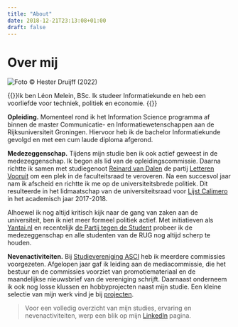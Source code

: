 ```yaml
---
title: "About"
date: 2018-12-21T23:13:08+01:00
draft: false
---
```


# Over mij

<img src="/img/melein_2022.jpg" alt="Foto &copy; Hester Druijff (2022)" class="rounded"/>

{{<lead>}}Ik ben Léon Melein, BSc. Ik studeer Informatiekunde en heb een voorliefde voor techniek, politiek en economie. {{</lead>}}

**Opleiding.** Momenteel rond ik het Information Science programma af binnen de master Communicatie- en Informatiewetenschappen aan de Rijksuniversiteit Groningen. Hiervoor heb ik de bachelor Informatiekunde gevolgd en met een cum laude diploma afgerond.

**Medezeggenschap.** Tijdens mijn studie ben ik ook actief geweest in de medezeggenschap. Ik begon als lid van de opleidingscommissie. Daarna richtte ik samen met studiegenoot [Reinard van Dalen](https://www.reinardvandalen.nl) de partij [Letteren Vooruit](http://www.letterenvooruit.nl) om een plek in de faculteitsraad te veroveren. Na een succesvol jaar nam ik afscheid en richtte ik me op de universiteitsbrede politiek. Dit resulteerde in het lidmaatschap van de universiteitsraad voor [Lijst Calimero](https://www.lijstcalimero.nl) in het academisch jaar 2017-2018. 

Alhoewel ik nog altijd kritisch kijk naar de gang van zaken aan de universiteit, ben ik niet meer formeel politiek actief. Met initiatieven als [Yantai.nl](https://www.yantai.nl) en recentelijk [de Partij tegen de Student](https://www.partijtegendestudent.nl) probeer ik de medezeggenschap en alle studenten van de RUG nog altijd scherp te houden.

**Nevenactiviteiten.** Bij [Studievereniging ASCI](https://www.ascigroningen.nl/commissies) heb ik meerdere commissies voorgezeten. Afgelopen jaar gaf ik leiding aan de mediacommissie, die het bestuur en de commissies voorziet van promotiemateriaal en de maandelijkse nieuwsbrief van de vereniging schrijft. Daarnaast onderneem ik ook nog losse klussen en hobbyprojecten naast mijn studie. Een kleine selectie van mijn werk vind je bij [projecten](/project/).

<blockquote>Voor een volledig overzicht van mijn studies, ervaring en nevenactiviteiten, werp een blik op mijn <a href="https://www.linkedin.com/in/leonmelein">LinkedIn</a> pagina.</blockquote>


